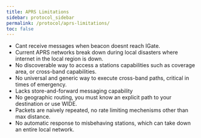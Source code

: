 ```yaml
---
title: APRS Limitations
sidebar: protocol_sidebar
permalink: /protocol/aprs-limitations/
toc: false
---
```


* Cant receive messages when beacon doesnt reach IGate.
* Current APRS networks break down during local disasters where internet in the local region is down.
* No discoverable way to access a stations capabilities such as coverage area, or cross-band capabilities.
* No universal and generic way to execute cross-band paths, critical in times of emergency.
* Lacks store-and-forward messaging capability
* No geographic routing, you must know an explicit path to your destination or use WIDE.
* Packets are naively repeated, no rate limiting mechenisms other than max distance.
* No automatic response to misbehaving stations, which can take down an entire local network.
